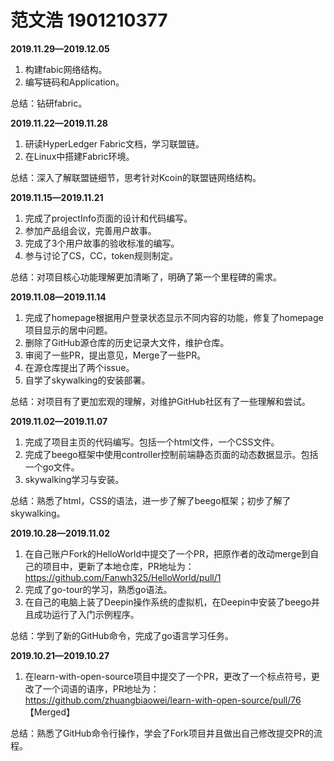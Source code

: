 # 范文浩 1901210377

**2019.11.29—2019.12.05**

1. 构建fabic网络结构。
2. 编写链码和Application。

总结：钻研fabric。

**2019.11.22—2019.11.28**

1. 研读HyperLedger Fabric文档，学习联盟链。
2. 在Linux中搭建Fabric环境。

总结：深入了解联盟链细节，思考针对Kcoin的联盟链网络结构。

**2019.11.15—2019.11.21**

1. 完成了projectInfo页面的设计和代码编写。
2. 参加产品组会议，完善用户故事。
3. 完成了3个用户故事的验收标准的编写。
4. 参与讨论了CS，CC，token规则制定。

总结：对项目核心功能理解更加清晰了，明确了第一个里程碑的需求。

**2019.11.08—2019.11.14**

1. 完成了homepage根据用户登录状态显示不同内容的功能，修复了homepage项目显示的居中问题。
2. 删除了GitHub源仓库的历史记录大文件，维护仓库。
3. 审阅了一些PR，提出意见，Merge了一些PR。
4. 在源仓库提出了两个issue。
5. 自学了skywalking的安装部署。

总结：对项目有了更加宏观的理解，对维护GitHub社区有了一些理解和尝试。

**2019.11.02—2019.11.07**

1. 完成了项目主页的代码编写。包括一个html文件，一个CSS文件。
2. 完成了beego框架中使用controller控制前端静态页面的动态数据显示。包括一个go文件。
3. skywalking学习与安装。

总结：熟悉了html，CSS的语法，进一步了解了beego框架；初步了解了skywalking。



**2019.10.28—2019.11.02**

1. 在自己账户Fork的HelloWorld中提交了一个PR，把原作者的改动merge到自己的项目中，更新了本地仓库，PR地址为： https://github.com/Fanwh325/HelloWorld/pull/1 
2. 完成了go-tour的学习，熟悉go语法。
3. 在自己的电脑上装了Deepin操作系统的虚拟机，在Deepin中安装了beego并且成功运行了入门示例程序。

总结：学到了新的GitHub命令，完成了go语言学习任务。

**2019.10.21—2019.10.27**

1. 在learn-with-open-source项目中提交了一个PR，更改了一个标点符号，更改了一个词语的语序，PR地址为：https://github.com/zhuangbiaowei/learn-with-open-source/pull/76  【Merged】    

总结：熟悉了GitHub命令行操作，学会了Fork项目并且做出自己修改提交PR的流程。

